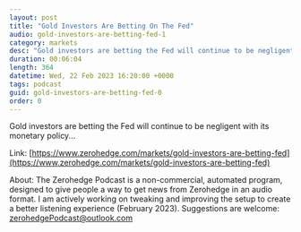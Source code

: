 ```yaml
---
layout: post
title: "Gold Investors Are Betting On The Fed"
audio: gold-investors-are-betting-fed-1
category: markets
desc: "Gold investors are betting the Fed will continue to be negligent with its monetary policy..."
duration: 00:06:04
length: 364
datetime: Wed, 22 Feb 2023 16:20:00 +0000
tags: podcast
guid: gold-investors-are-betting-fed-0
order: 0
---
```

Gold investors are betting the Fed will continue to be negligent with its monetary policy...

Link: [https://www.zerohedge.com/markets/gold-investors-are-betting-fed](https://www.zerohedge.com/markets/gold-investors-are-betting-fed)

About: The Zerohedge Podcast is a non-commercial, automated program, designed to give people a way to get news from Zerohedge in an audio format.  I am actively working on tweaking and improving the setup to create a better listening experience (February 2023).  Suggestions are welcome: [zerohedgePodcast@outlook.com](mailto:zerohedgePodcast@outlook.com)